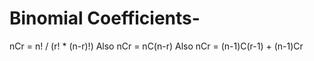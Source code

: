 # Binomial Coefficients-
nCr = n! / (r! * (n-r)!)
Also 
nCr = nC(n-r)
Also
nCr = (n-1)C(r-1) + (n-1)Cr